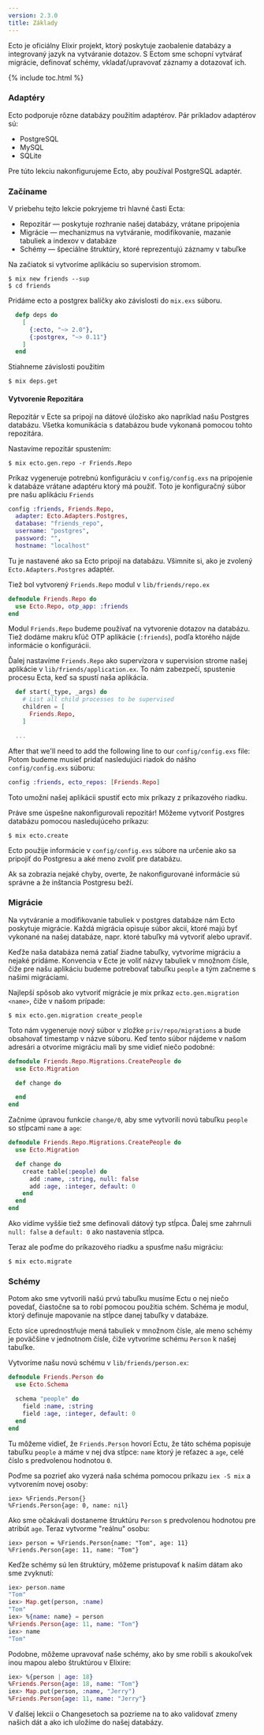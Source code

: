 ```yaml
---
version: 2.3.0
title: Základy
---
```


Ecto je oficiálny Elixir projekt, ktorý poskytuje zaobalenie databázy a integrovaný jazyk na vytváranie dotazov. S Ectom sme schopní vytvárať migrácie, definovať schémy, vkladať/upravovať záznamy a dotazovať ich.

{% include toc.html %}

### Adaptéry

Ecto podporuje rôzne databázy použitím adaptérov. Pár príkladov adaptérov sú:

* PostgreSQL
* MySQL
* SQLite

Pre túto lekciu nakonfigurujeme Ecto, aby používal PostgreSQL adaptér.

### Začíname

V priebehu tejto lekcie pokryjeme tri hlavné časti Ecta:

* Repozitár — poskytuje rozhranie našej databázy, vrátane pripojenia
* Migrácie — mechanizmus na vytváranie, modifikovanie, mazanie tabuliek a indexov v databáze
* Schémy — špeciálne štruktúry, ktoré reprezentujú záznamy v tabuľke

Na začiatok si vytvoríme aplikáciu so supervision stromom.

```shell
$ mix new friends --sup
$ cd friends
```

Pridáme ecto a postgrex balíčky ako závislosti do `mix.exs` súboru.

```elixir
  defp deps do
    [
      {:ecto, "~> 2.0"},
      {:postgrex, "~> 0.11"}
    ]
  end
```

Stiahneme závislosti použitím

```shell
$ mix deps.get
```

#### Vytvorenie Repozitára

Repozitár v Ecte sa pripojí na dátové úložisko ako napríklad našu Postgres databázu.
Všetka komunikácia s databázou bude vykonaná pomocou tohto repozitára.

Nastavíme repozitár spustením:

```shell
$ mix ecto.gen.repo -r Friends.Repo
```

Príkaz vygeneruje potrebnú konfiguráciu v `config/config.exs` na pripojenie k databáze vrátane adaptéru ktorý má použiť.
Toto je konfiguračný súbor pre našu aplikáciu `Friends`

```elixir
config :friends, Friends.Repo,
  adapter: Ecto.Adapters.Postgres,
  database: "friends_repo",
  username: "postgres",
  password: "",
  hostname: "localhost"
```

Tu je nastavené ako sa Ecto pripojí na databázu.
Všimnite si, ako je zvolený `Ecto.Adapters.Postgres` adaptér.

Tiež bol vytvorený `Friends.Repo` modul v `lib/friends/repo.ex`

```elixir
defmodule Friends.Repo do
  use Ecto.Repo, otp_app: :friends
end
```

Modul `Friends.Repo` budeme používať na vytvorenie dotazov na databázu. Tiež dodáme makru kľúč OTP aplikácie (`:friends`), podľa ktorého nájde informácie o konfigurácii.

Ďalej nastavíme `Friends.Repo` ako supervízora v supervision strome našej aplikácie v `lib/friends/application.ex`.
To nám zabezpečí, spustenie procesu Ecta, keď sa spustí naša aplikácia.

```elixir
  def start(_type, _args) do
    # List all child processes to be supervised
    children = [
      Friends.Repo,
    ]

  ...
```

After that we'll need to add the following line to our `config/config.exs` file:
Potom budeme musieť pridať nasledujúci riadok do nášho `config/config.exs` súboru:

```elixir
config :friends, ecto_repos: [Friends.Repo]
```

Toto umožní našej aplikácii spustiť ecto mix príkazy z príkazového riadku.

Práve sme úspešne nakonfigurovali repozitár!
Môžeme vytvoriť Postgres databázu pomocou nasledujúceho príkazu:

```shell
$ mix ecto.create
```

Ecto použije informácie v `config/config.exs` súbore na určenie ako sa pripojiť do Postgresu a aké meno zvoliť pre databázu.

Ak sa zobrazia nejaké chyby, overte, že nakonfigurované informácie sú správne a že inštancia Postgresu beží.

### Migrácie

Na vytváranie a modifikovanie tabuliek v postgres databáze nám Ecto poskytuje migrácie.
Každá migrácia opisuje súbor akcií, ktoré majú byť vykonané na našej databáze, napr. ktoré tabuľky má vytvoriť alebo upraviť.

Keďže naša databáza nemá zatiaľ žiadne tabuľky, vytvoríme migráciu a nejaké pridáme.
Konvencia v Ecte je voliť názvy tabuliek v množnom čísle, čiže pre našu aplikáciu budeme potrebovať tabuľku `people` a tým začneme s našimi migráciami.

Najlepší spôsob ako vytvoriť migrácie je mix príkaz `ecto.gen.migration <name>`, čiže v našom prípade:

```shell
$ mix ecto.gen.migration create_people
```

Toto nám vygeneruje nový súbor v zložke `priv/repo/migrations` a bude obsahovať timestamp v názve súboru.
Keď tento súbor nájdeme v našom adresári a otvoríme migráciu mali by sme vidieť niečo podobné:

```elixir
defmodule Friends.Repo.Migrations.CreatePeople do
  use Ecto.Migration

  def change do

  end
end
```

Začnime úpravou funkcie `change/0`, aby sme vytvorili novú tabuľku `people` so stĺpcami `name` a `age`:

```elixir
defmodule Friends.Repo.Migrations.CreatePeople do
  use Ecto.Migration

  def change do
    create table(:people) do
      add :name, :string, null: false
      add :age, :integer, default: 0
    end
  end
end
```

Ako vidíme vyššie tiež sme definovali dátový typ stĺpca.
Ďalej sme zahrnuli `null: false` a `default: 0` ako nastavenia stĺpca.

Teraz ale poďme do príkazového riadku a spusťme našu migráciu:

```shell
$ mix ecto.migrate
```

### Schémy

Potom ako sme vytvorili našú prvú tabuľku musíme Ectu o nej niečo povedať, čiastočne sa to robí pomocou použitia schém.
Schéma je modul, ktorý definuje mapovanie na stĺpce danej tabuľky v databáze.

Ecto síce uprednostňuje mená tabuliek v množnom čísle, ale meno schémy je poväčšine v jednotnom čísle, čiže vytvoríme schému `Person` k našej tabuľke.

Vytvoríme našu novú schému v `lib/friends/person.ex`:

```elixir
defmodule Friends.Person do
  use Ecto.Schema

  schema "people" do
    field :name, :string
    field :age, :integer, default: 0
  end
end
```

Tu môžeme vidieť, že `Friends.Person` hovorí Ectu, že táto schéma popisuje tabuľku `people` a máme v nej dva stĺpce: `name`  ktorý je reťazec a `age`, celé číslo s predvolenou hodnotou `0`.

Poďme sa pozrieť ako vyzerá naša schéma pomocou príkazu `iex -S mix` a vytvorením novej osoby:

```shell
iex> %Friends.Person{}
%Friends.Person{age: 0, name: nil}
```

Ako sme očakávali dostaneme štruktúru `Person` s predvolenou hodnotou pre atribút `age`.
Teraz vytvorme "reálnu" osobu:

```shell
iex> person = %Friends.Person{name: "Tom", age: 11}
%Friends.Person{age: 11, name: "Tom"}
```

Keďže schémy sú len štruktúry, môžeme pristupovať k našim dátam ako sme zvyknutí:

```elixir
iex> person.name
"Tom"
iex> Map.get(person, :name)
"Tom"
iex> %{name: name} = person
%Friends.Person{age: 11, name: "Tom"}
iex> name
"Tom"
```

Podobne, môžeme upravovať naše schémy, ako by sme robili s akoukoľvek inou mapou alebo štruktúrou v Elixire:

```elixir
iex> %{person | age: 18}
%Friends.Person{age: 18, name: "Tom"}
iex> Map.put(person, :name, "Jerry")
%Friends.Person{age: 11, name: "Jerry"}
```

V ďalšej lekcii o Changesetoch sa pozrieme na to ako validovať zmeny našich dát a ako ich uložíme do našej databázy.